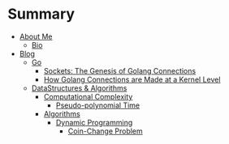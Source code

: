 # Summary

- [About Me](about/bio.md)
    - [Bio](about/bio.md)
- [Blog](blog/blog.md)
    - [Go]()
        - [Sockets: The Genesis of Golang Connections](blog/go/net-pkg/1-sockets-the-genesis-of-golang-connections-1/article.md)
        - [How Golang Connections are Made at a Kernel Level](blog/go/net-pkg/2-how-golang-connections-are-made-at-a-kernel-level/article.md)
    - [DataStructures & Algorithms]()
        - [Computational Complexity]()
            - [Pseudo-polynomial Time]()
        - [Algorithms](datastructures-and-algorithms/algorithms/algorithms.md)
            - [Dynamic Programming](datastructures-and-algorithms/algorithms/dynamic/dynamic.md)
                - [Coin-Change Problem](datastructures-and-algorithms/algorithms/dynamic/coinchange/coinchange.md)